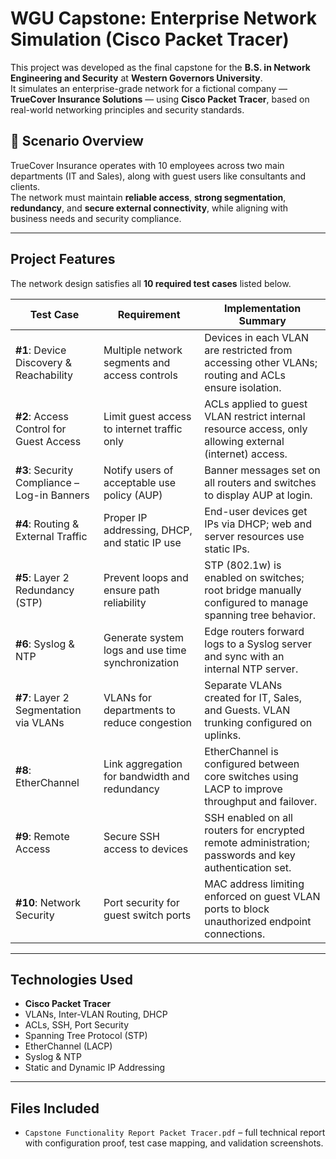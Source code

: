 # WGU Capstone: Enterprise Network Simulation (Cisco Packet Tracer)

This project was developed as the final capstone for the **B.S. in Network Engineering and Security** at **Western Governors University**.  
It simulates an enterprise-grade network for a fictional company — **TrueCover Insurance Solutions** — using **Cisco Packet Tracer**, based on real-world networking principles and security standards.

## 🏢 Scenario Overview

TrueCover Insurance operates with 10 employees across two main departments (IT and Sales), along with guest users like consultants and clients.  
The network must maintain **reliable access**, **strong segmentation**, **redundancy**, and **secure external connectivity**, while aligning with business needs and security compliance.

---

## Project Features

The network design satisfies all **10 required test cases** listed below.

| Test Case | Requirement | Implementation Summary |
|-----------|-------------|-------------------------|
| **#1**: Device Discovery & Reachability | Multiple network segments and access controls | Devices in each VLAN are restricted from accessing other VLANs; routing and ACLs ensure isolation. |
| **#2**: Access Control for Guest Access | Limit guest access to internet traffic only | ACLs applied to guest VLAN restrict internal resource access, only allowing external (internet) access. |
| **#3**: Security Compliance – Log-in Banners | Notify users of acceptable use policy (AUP) | Banner messages set on all routers and switches to display AUP at login. |
| **#4**: Routing & External Traffic | Proper IP addressing, DHCP, and static IP use | End-user devices get IPs via DHCP; web and server resources use static IPs. |
| **#5**: Layer 2 Redundancy (STP) | Prevent loops and ensure path reliability | STP (802.1w) is enabled on switches; root bridge manually configured to manage spanning tree behavior. |
| **#6**: Syslog & NTP | Generate system logs and use time synchronization | Edge routers forward logs to a Syslog server and sync with an internal NTP server. |
| **#7**: Layer 2 Segmentation via VLANs | VLANs for departments to reduce congestion | Separate VLANs created for IT, Sales, and Guests. VLAN trunking configured on uplinks. |
| **#8**: EtherChannel | Link aggregation for bandwidth and redundancy | EtherChannel is configured between core switches using LACP to improve throughput and failover. |
| **#9**: Remote Access | Secure SSH access to devices | SSH enabled on all routers for encrypted remote administration; passwords and key authentication set. |
| **#10**: Network Security | Port security for guest switch ports | MAC address limiting enforced on guest VLAN ports to block unauthorized endpoint connections. |

---

## Technologies Used

- **Cisco Packet Tracer**
- VLANs, Inter-VLAN Routing, DHCP
- ACLs, SSH, Port Security
- Spanning Tree Protocol (STP)
- EtherChannel (LACP)
- Syslog & NTP
- Static and Dynamic IP Addressing

---

## Files Included

- `Capstone Functionality Report Packet Tracer.pdf` – full technical report with configuration proof, test case mapping, and validation screenshots.

